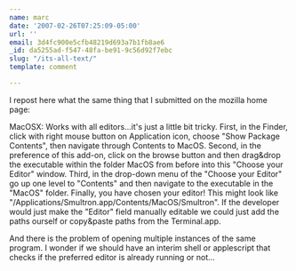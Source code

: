 ```yaml
---
name: marc
date: '2007-02-26T07:25:09-05:00'
url: ''
email: 3d4fc900e5cfb48219d693a7b1fb8ae6
_id: da5255ad-f547-48fa-be91-9c56d92f7ebc
slug: "/its-all-text/"
template: comment

---
```


I repost here what the same thing that I submitted on the mozilla home page:

MacOSX: Works with all editors...it's just a little bit tricky. First, in the Finder, click with right mouse button on Application icon, choose "Show Package Contents", then navigate through Contents to MacOS. Second, in the preference of this add-on, click on the browse button and then drag&amp;drop the executable within the folder MacOS from before into this "Choose your Editor" window. Third, in the drop-down menu of the "Choose your Editor" go up one level to "Contents" and then navigate to the executable in the "MacOS" folder. Finally, you have chosen your editor! This might look like "/Applications/Smultron.app/Contents/MacOS/Smultron". If the developer would just make the "Editor" field manually editable we could just add the paths ourself or copy&amp;paste paths from the Terminal.app.

And there is the problem of opening multiple instances of the same program. I wonder if we should have an interim shell or applescript that checks if the preferred editor is already running or not...

